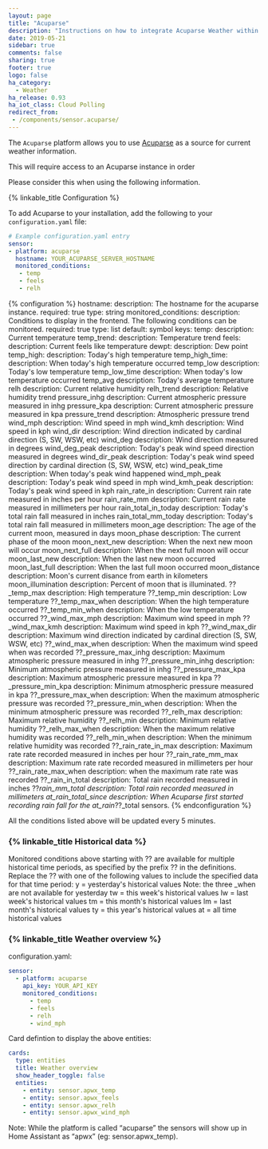 ```yaml
---
layout: page
title: "Acuparse"
description: "Instructions on how to integrate Acuparse Weather within Home Assistant."
date: 2019-05-21
sidebar: true
comments: false
sharing: true
footer: true
logo: false
ha_category:
  - Weather
ha_release: 0.93
ha_iot_class: Cloud Polling
redirect_from:
 - /components/sensor.acuparse/
---
```


The `Acuparse` platform allows you to use [Acuparse](https://www.acuparse.com/) as a source for current weather information.

<p class='note'>
This will require access to an Acuparse instance in order 

Please consider this when using the following information.
</p>

{% linkable_title Configuration %}

To add Acuparse to your installation, add the following to your `configuration.yaml` file:

```yaml
# Example configuration.yaml entry
sensor:
- platform: acuparse
  hostname: YOUR_ACUPARSE_SERVER_HOSTNAME
  monitored_conditions:
   - temp
   - feels
   - relh
```

{% configuration %}
hostname:
  description: The hostname for the acuparse instance.
  required: true
  type: string
monitored_conditions:
  description: Conditions to display in the frontend. The following conditions can be monitored.
  required: true
  type: list
  default: symbol
  keys:
    temp:
      description: Current temperature
    temp_trend:
      description: Temperature trend
    feels:
      description: Current feels like temperature
    dewpt:
      description: Dew point
    temp_high:
      description: Today's high temperature
    temp_high_time:
      description: When today's high temperature occurred
    temp_low
      description: Today's low temperature
    temp_low_time
      description: When today's low temperature occurred
    temp_avg
      description: Today's average temperature
    relh
      description: Current relative humidity
    relh_trend
      description: Relative humidity trend
    pressure_inhg
      description: Current atmospheric pressure measured in inhg
    pressure_kpa
      description: Current atmospheric pressure measured in kpa
    pressure_trend
      description: Atmospheric pressure trend
    wind_mph
      description: Wind speed in mph
    wind_kmh
      description: Wind speed in kph
    wind_dir
      description: Wind direction indicated by cardinal direction (S, SW, WSW, etc)
    wind_deg
      description: Wind direction measured in degrees
    wind_deg_peak
      description: Today's peak wind speed direction measured in degrees
    wind_dir_peak
      description: Today's peak wind speed direction by cardinal direction  (S, SW, WSW, etc)
    wind_peak_time
      description: When today's peak wind happened
    wind_mph_peak
      description: Today's peak wind speed in mph
    wind_kmh_peak
      description: Today's peak wind speed in kph
    rain_rate_in
      description: Current rain rate measured in inches per hour 
    rain_rate_mm
      description: Current rain rate measured in millimeters per hour
    rain_total_in_today
      description: Today's total rain fall measured in inches
    rain_total_mm_today
      description: Today's total rain fall measured in millimeters
    moon_age
      description: The age of the current moon, measured in days
    moon_phase
      description: The current phase of the moon
    moon_next_new
      description: When the next new moon will occur
    moon_next_full
      description: When the next full moon will occur
    moon_last_new
      description: When the last new moon occurred
    moon_last_full
      description: When the last full moon occurred
    moon_distance
      description: Moon's current disance from earth in kilometers
    moon_illumination
      description: Percent of moon that is illuminated.
    ??_temp_max
      description: High temperature
    ??_temp_min
      description: Low temperature
    ??_temp_max_when
      description: When the high temperature occurred
    ??_temp_min_when
      description: When the low temperature occurred
    ??_wind_max_mph
      description: Maximum wind speed in mph
    ??_wind_max_kmh
      description: Maximum wind speed in kph
    ??_wind_max_dir
      description: Maximum wind direction indicated by cardinal direction (S, SW, WSW, etc)
    ??_wind_max_when
      description: When the maximum wind speed when was recorded
    ??_pressure_max_inhg
      description: Maximum atmospheric pressure measured in inhg
    ??_pressure_min_inhg
      description: Minimum atmospheric pressure measured in inhg
    ??_pressure_max_kpa
      description: Maximum atmospheric pressure measured in kpa
    ??_pressure_min_kpa
      description: Minimum atmospheric pressure measured in kpa
    ??_pressure_max_when
      description: When the maximum atmospheric pressure was recorded
    ??_pressure_min_when
      description: When the minimum atmospheric pressure was recorded
    ??_relh_max
      description: Maximum relative humidity
    ??_relh_min
      description: Minimum relative humidity
    ??_relh_max_when
      description: When the maximum relative humidity was recorded
    ??_relh_min_when
      description: When the minimum relative humidity was recorded
    ??_rain_rate_in_max
      description: Maximum rate rate recorded measured in inches per hour
    ??_rain_rate_mm_max
      description: Maximum rate rate recorded measured in millimeters per hour
    ??_rain_rate_max_when
      description: when the maximum rate rate was recorded 
    ??_rain_in_total
      description: Total rain recorded measured in inches 
    ??_rain_mm_total
      description: Total rain recorded measured in millimeters 
    at_rain_total_since
      description: When Acuparse first started recording rain fall for the at_rain_??_total sensors.
    {% endconfiguration %}

All the conditions listed above will be updated every 5 minutes.

### {% linkable_title Historical data %}

Monitored conditions above starting with ?? are available for multiple historical time periods, as specified by the prefix ?? in the definitions.  Replace the ?? with one of the following values to include the specified data for that time period:
      y  = yesterday's historical values   Note: the three _when are not available for yesterday
      tw = this week's historical values
      lw = last week's historical values
      tm = this month's historical values
      lm = last month's historical values
      ty = this year's historical values
      at = all time historical values
        

### {% linkable_title Weather overview %}

configuration.yaml:
```yaml
sensor:
  - platform: acuparse
    api_key: YOUR_API_KEY
    monitored_conditions:
      - temp
      - feels
      - relh
      - wind_mph
```

Card defintion to display the above entities:
```yaml
cards:
  type: entities
  title: Weather overview
  show_header_toggle: false
  entities:
    - entity: sensor.apwx_temp
    - entity: sensor.apwx_feels
    - entity: sensor.apwx_relh
    - entity: sensor.apwx_wind_mph
```

<p class='note warning'>
Note: While the platform is called “acuparse” the sensors will show up in Home Assistant as “apwx” (eg: sensor.apwx_temp).
</p>
